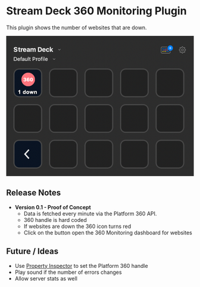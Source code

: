 # Stream Deck 360 Monitoring Plugin

This plugin shows the number of websites that are down.

![Stream Deck with Twitter Plugin](docs/streamdeck.png)


## Release Notes

- **Version 0.1 - Proof of Concept**
    - Data is fetched every minute via the Platform 360 API.
    - 360 handle is hard coded
    - If websites are down the 360 icon turns red
    - Click on the button open the 360 Monitoring dashboard for websites

## Future / Ideas

- Use [Property Inspector](https://developer.elgato.com/documentation/stream-deck/sdk/property-inspector/) to set the
  Platform 360 handle
- Play sound if the number of errors changes
- Allow server stats as well